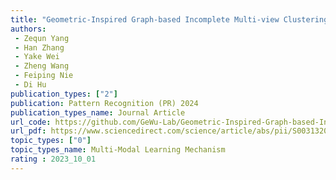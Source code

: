 ```yaml
---  
title: "Geometric-Inspired Graph-based Incomplete Multi-view Clustering"  
authors:  
 - Zequn Yang
 - Han Zhang
 - Yake Wei
 - Zheng Wang
 - Feiping Nie
 - Di Hu
publication_types: ["2"]  
publication: Pattern Recognition (PR) 2024
publication_types_name: Journal Article    
url_code: https://github.com/GeWu-Lab/Geometric-Inspired-Graph-based-Incomplete-Multi-view-Clustering
url_pdf: https://www.sciencedirect.com/science/article/abs/pii/S0031320323007793?dgcid=rss_sd_all
topic_types: ["0"]
topic_types_name: Multi-Modal Learning Mechanism
rating : 2023_10_01
---  
```

